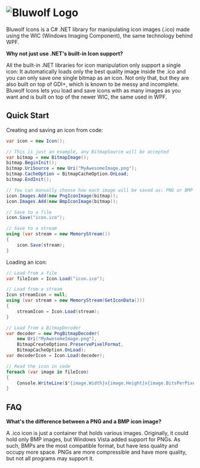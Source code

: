 # ![Bluwolf Logo](http://i.imgur.com/fzOKZmJ.png)

Bluwolf Icons is a C# .NET library for manipulating icon images (.ico) made using the WIC (Windows Imaging Component), 
the same technology behind WPF.

**Why not just use .NET's built-in Icon support?**

All the built-in .NET libraries for icon manipulation only support a single icon: 
It automatically loads only the best quality image inside the .ico and you can only save one single bitmap as an icon.
Not only that, but they are also built on top of GDI+, which is known to be messy and incomplete.
Bluwolf Icons lets you load and save icons with as many images as you want and is built on top of the newer WIC, the same used in WPF.

## Quick Start

Creating and saving an icon from code:
```csharp
var icon = new Icon();

// This is just an example, any BitmapSource will be accepted
var bitmap = new BitmapImage();
bitmap.BeginInit();
bitmap.UriSource = new Uri("MyAwesomeImage.png");
bitmap.CacheOption = BitmapCacheOption.OnLoad;
bitmap.EndInit();

// You can manually choose how each image will be saved as: PNG or BMP
icon.Images.Add(new PngIconImage(bitmap));
icon.Images.Add(new BmpIconImage(bitmap));

// Save to a file
icon.Save("icon.ico");

// Save to a stream
using (var stream = new MemoryStream())
{
	icon.Save(stream);
}
```

Loading an icon:
```csharp
// Load from a file
var fileIcon = Icon.Load("icon.ico");

// Load from a stream
Icon streamIcon = null;
using (var stream = new MemoryStream(GetIconData()))
{
	streamIcon = Icon.Load(stream);
}

// Load from a BitmapDecoder
var decoder = new PngBitmapDecoder(
	new Uri("MyAwesomeImage.png"), 
	BitmapCreateOptions.PreservePixelFormat, 
	BitmapCacheOption.OnLoad);
var decoderIcon = Icon.Load(decoder);

// Read the icon in code
foreach (var image in fileIcon)
{
	Console.WriteLine($"{image.Width}x{image.Height}x{image.BitsPerPixel}");
}
```

## FAQ

**What's the difference between a PNG and a BMP icon image?**

A .ico icon is just a container that holds various images. 
Originally, it could hold only BMP images, but Windows Vista added support for PNGs.
As such, BMPs are the most compatible format, but have less quality and occupy more space.
PNGs are more compressible and have more quality, but not all programs may support it.


